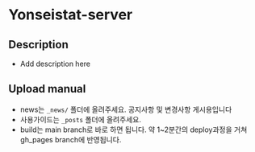 # Yonseistat-server

## Description
- Add description here

## Upload manual
- news는 `_news/` 폴더에 올려주세요. 공지사항 및 변경사항 게시용입니다
- 사용가이드는 `_posts` 폴더에 올려주세요.
- build는 main branch로 바로 하면 됩니다. 약 1~2분간의 deploy과정을 거쳐 gh_pages branch에 반영됩니다.
